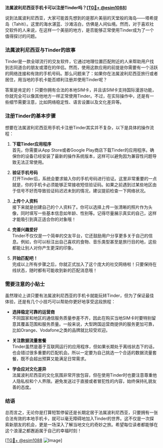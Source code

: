 **法属波利尼西亚手机卡可以注册Tinder吗？[[TG💪+ @esim1088](https://t.me/s/esim1088)]**

说到法属波利尼西亚，大家可能首先想到的是那片美丽的天堂般的海岛——塔希提岛（Tahiti）。这里的海水湛蓝、沙滩洁白，仿佛是人间仙境。然而，对于喜欢社交软件的人来说，在这样一个美丽的地方，是否能够正常使用Tinder成为了一个值得探讨的问题。

### 法属波利尼西亚与Tinder的故事

Tinder是一款全球流行的交友软件，它通过地理位置匹配附近的人来帮助用户找到志同道合的朋友或潜在的伴侣。然而，使用这款应用的前提是你需要有一个活跃的网络连接和有效的手机号码。那么问题来了：如果你在法属波利尼西亚旅行或者居住，用当地的手机卡能否顺利注册并使用Tinder呢？

答案是肯定的！只要你拥有合法的本地SIM卡，并且该SIM卡支持国际漫游功能，你就完全可以像其他地方一样正常使用Tinder。不过，在实际操作中，还是有一些细节需要注意，比如网络稳定性、语言设置以及文化差异等。

### 注册Tinder的基本步骤

想要在法属波利尼西亚用手机卡注册Tinder其实并不复杂，以下是具体的操作流程：

1. **下载Tinder应用程序**  
   首先，你需要从App Store或者Google Play商店下载Tinder的应用程序。确保你的设备已经安装了最新的操作系统版本，这样可以避免因为兼容性问题导致无法正常使用。

2. **验证手机号码**  
   打开Tinder后，系统会要求输入你的手机号码进行验证。这里非常重要的一点就是，你的手机卡必须能够正常接收短信验证码。如果之前遇到过某些地区由于信号不好而导致验证码迟迟未到的情况，建议提前检查一下网络状况。

3. **上传个人资料**  
   接下来就是创建自己的个人资料了。你可以选择上传一张清晰的照片作为头像，同时填写一些基本信息如年龄、性别等。记得尽量展示真实的自己，这样才能吸引到真正适合你的对象哦！

4. **完善兴趣爱好**  
   Tinder不仅仅是一个简单的交友平台，它还鼓励用户分享更多关于自己的信息。例如，你可以标注出自己喜欢的食物、音乐类型甚至是旅行目的地，这些都能让别人对你产生更深的印象。

5. **开始匹配吧！**  
   完成以上所有步骤之后，你就正式加入了这个庞大的社交网络啦！只要保持在线状态，随时都有可能收到新的匹配消息哦！

### 需要注意的小贴士

虽然理论上讲只要有法属波利尼西亚的手机卡就能玩转Tinder，但为了保证最佳体验，还是有几个小技巧可以帮助你更好地享受这段旅程：

- **选择稳定可靠的运营商**  
  不同国家和地区的通信服务质量参差不齐，因此在购买当地SIM卡时要特别留意其覆盖范围和服务质量。一般来说，大型跨国运营商提供的服务更加可靠，比如Orange、Vodafone之类的品牌就比较受欢迎。

- **关注数据流量套餐**  
  Tinder虽然是基于互联网运行的应用程序，但如果长期处于离线状态下的话，也会错过很多重要的匹配机会。所以一定要为自己挑选一个合适的数据流量套餐，既不会超出预算又能满足日常需求。

- **学会应对文化差异**  
  法属波利尼西亚的文化氛围非常开放包容，但在使用Tinder时也要注意尊重他人隐私权和个人界限。避免发送过于直接或者冒犯性的内容，始终保持礼貌友善的态度。

### 结语

总而言之，无论你是打算短暂停留还是长期定居于法属波利尼西亚，只要拥有一张合法有效的本地手机卡，就可以毫无障碍地加入Tinder的世界。这不仅是一次探索新朋友的机会，更是一场深入了解当地文化的奇妙之旅。希望每位读者都能够在这个浪漫之都邂逅属于自己的幸福时刻！

[[TG💪+ @esim1088](https://t.me/s/esim1088) ![Image](https://i.postimg.cc/4NQfJmqS/Snipaste-2025-05-13-00-14-12.png)]